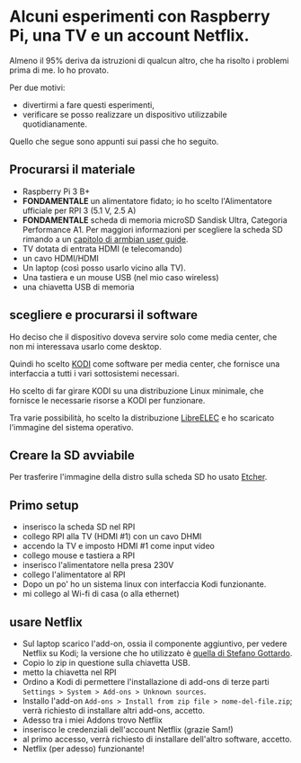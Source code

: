 # Alcuni esperimenti con Raspberry Pi, una TV e un account Netflix.

Almeno il 95% deriva da istruzioni di qualcun altro, che ha risolto i problemi prima di me.
Io ho provato. 

Per due motivi:

- divertirmi a fare questi esperimenti,
- verificare se posso realizzare un dispositivo utilizzabile quotidianamente.

Quello che segue sono appunti sui passi che ho seguito.

## Procurarsi il materiale

- Raspberry Pi 3 B+
- **FONDAMENTALE** un alimentatore fidato; io ho scelto l'Alimentatore ufficiale per RPI 3 (5.1 V, 2.5 A) 
- **FONDAMENTALE** scheda di memoria microSD Sandisk Ultra, Categoria Performance A1. Per maggiori informazioni per scegliere la scheda SD rimando a un [capitolo di armbian user guide](https://docs.armbian.com/User-Guide_Getting-Started/#how-to-prepare-a-sd-card).
- TV dotata di entrata HDMI (e telecomando)
- un cavo HDMI/HDMI
- Un laptop (così posso usarlo vicino alla TV).
- Una tastiera e un mouse USB (nel mio caso wireless)
- una chiavetta USB di memoria

## scegliere e procurarsi il software

Ho deciso che il dispositivo doveva servire solo come media center, che non mi interessava usarlo come desktop.

Quindi ho scelto [KODI](https://kodi.tv/) come software per media center, che fornisce una interfaccia a tutti i vari sottosistemi necessari.

Ho scelto di far girare KODI su una distribuzione Linux minimale, che fornisce le necessarie risorse a KODI per funzionare.

Tra varie possibilità, ho scelto la distribuzione [LibreELEC](https://libreelec.tv/downloads_new/raspberry-pi-3-3/) e ho scaricato l'immagine del sistema operativo.

## Creare la SD avviabile

Per trasferire l'immagine della distro sulla scheda SD ho usato [Etcher](https://www.balena.io/etcher/).

## Primo setup

- inserisco la scheda SD nel RPI
- collego RPI alla TV (HDMI #1) con un cavo DHMI
- accendo la TV e imposto HDMI #1 come input video
- collego mouse e tastiera a RPI
- inserisco l'alimentatore nella presa 230V
- collego l'alimentatore al RPI
- Dopo un po' ho un sistema linux con interfaccia Kodi funzionante.
- mi collego al Wi-fi di casa (o alla ethernet)

## usare Netflix

- Sul laptop scarico l'add-on, ossia il componente aggiuntivo, per vedere Netflix su Kodi; la versione che ho utilizzato è [quella di Stefano Gottardo](https://github.com/CastagnaIT/repository.castagnait).
- Copio lo zip in questione sulla chiavetta USB.
- metto la chiavetta nel RPI
- Ordino a Kodi di permettere l'installazione di add-ons di terze parti `Settings > System > Add-ons > Unknown sources`.
- Installo l'add-on `Add-ons > Install from zip file > nome-del-file.zip`; verrà richiesto di installare altri add-ons, accetto.
- Adesso tra i miei Addons trovo Netflix
- inserisco le credenziali dell'account Netflix (grazie Sam!)
- al primo accesso, verrà richiesto di installare dell'altro software, accetto.
- Netflix (per adesso) funzionante!


